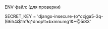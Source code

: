 ENV-файл: (для проверки)

SECRET_KEY = 'django-insecure-(o*$cc$jga5-3q-(66h4i$1hf!q^dnop!t=bxmnumg1&*@5i83'
